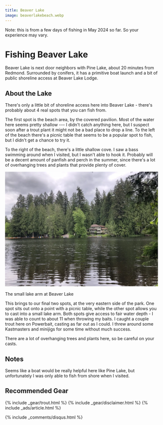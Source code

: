 ```yaml
---
title: Beaver Lake
image: beaverlakebeach.webp
---
```


Note: this is from a few days of fishing in May 2024 so far. So your experience may vary.

# Fishing Beaver Lake

Beaver Lake is next door neighbors with Pine Lake, about 20 minutes from Redmond. Surrounded by conifers, it has a primitive boat launch and a bit of public shoreline access at Beaver Lake Lodge.

## About the Lake

There's only a little bit of shoreline access here into Beaver Lake - there's probably about 4 real spots that you can fish from.

The first spot is the beach area, by the covered pavilion. Most of the water here seems pretty shallow --- I didn't catch anything here, but I suspect soon after a trout plant it might not be a bad place to drop a line. To the left of the beach there's a picnic table that seems to be a popular spot to fish, but I didn't get a chance to try it.

To the right of the beach, there's a little shallow cove. I saw a bass swimming around when I visited, but I wasn't able to hook it. Probably will be a decent amount of panfish and perch in the summer, since there's a lot of overhanging trees and plants that provide plenty of cover.

![Beaver Lake Spot](/assets/images/beaverlakearm.webp)
<div class="caption">The small lake arm at Beaver Lake</div>

This brings to our final two spots, at the very eastern side of the park. One spot sits out onto a point with a picnic table, while the other spot allows you to cast into a small lake arm. Both spots give access to fair water depth - I was able to count to about 11 when throwing my baits. I caught a couple trout here on Powerbait, casting as far out as I could. I threw around some Kastmasters and minijigs for some time without much success.

There are a lot of overhanging trees and plants here, so be careful on your casts.

## Notes

Seems like a boat would be really helpful here like Pine Lake, but unfortunately I was only able to fish from shore when I visited.

## Recommended Gear

{% include _gear/trout.html %}
{% include _gear/disclaimer.html %}
{% include _ads/article.html %}

{% include _comments/disqus.html %}